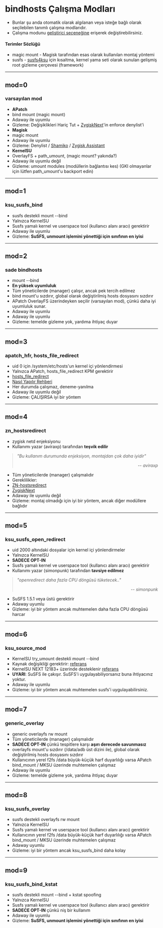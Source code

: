 # bindhosts Çalışma Modları

- Bunlar şu anda otomatik olarak algılanan veya isteğe bağlı olarak seçilebilen tanımlı çalışma modlarıdır.
- Çalışma modunu [geliştirici seçeneğine](https://github.com/bindhosts/bindhosts/issues/10#issue-2703531116) erişerek değiştirebilirsiniz.

#### Terimler Sözlüğü

- magic mount - Magisk tarafından esas olarak kullanılan montaj yöntemi
- susfs - [susfs4ksu](https://gitlab.com/simonpunk/susfs4ksu) için kısaltma, kernel yama seti olarak sunulan gelişmiş root gizleme çerçevesi (framework)

---

## mod=0

### varsayılan mod

- **APatch**
 - bind mount (magic mount)
 - Adaway ile uyumlu
 - Gizleme: Değişiklikleri Hariç Tut + [ZygiskNext](https://github.com/Dr-TSNG/ZygiskNext)'in enforce denylist'i
- **Magisk**
 - magic mount
 - Adaway ile uyumlu
 - Gizleme: Denylist / [Shamiko](https://github.com/LSPosed/LSPosed.github.io/releases) / [Zygisk Assistant](https://github.com/snake-4/Zygisk-Assistant)
- **KernelSU**
 - OverlayFS + path_umount, (magic mount? yakında?)
 - Adaway ile uyumlu değil
 - Gizleme: umount modules (modüllerin bağlantısı kes) (GKI olmayanlar için lütfen path_umount'u backport edin)

---

## mod=1

### ksu_susfs_bind

- susfs destekli mount --bind
- Yalnızca KernelSU
- Susfs yamalı kernel ve userspace tool (kullanıcı alanı aracı) gerektirir
- Adaway ile uyumlu
- Gizleme: **SuSFS, unmount işlemini yönettiği için sınıfının en iyisi**

---

## mod=2

### sade bindhosts

- mount --bind
- **En yüksek uyumluluk**
- Tüm yöneticilerde (manager) çalışır, ancak pek tercih edilmez
- bind mount'u sızdırır, global olarak değiştirilmiş hosts dosyasını sızdırır
- APatch OverlayFS üzerindeyken seçilir (varsayılan mod), çünkü daha iyi uyumluluk sunar.
- Adaway ile uyumlu
- Adaway ile uyumlu
- Gizleme: temelde gizleme yok, yardıma ihtiyaç duyar

---

## mod=3

### apatch_hfr, hosts_file_redirect

- uid 0 için /system/etc/hosts'un kernel içi yönlendirmesi
- Yalnızca APatch, hosts_file_redirect KPM gerektirir
 - [hosts_file_redirect](https://github.com/AndroidPatch/kpm/blob/main/src/hosts_file_redirect/)
 - [Nasıl Yapılır Rehberi](https://github.com/bindhosts/bindhosts/issues/3)
- Her durumda çalışmaz, deneme-yanılma
- Adaway ile uyumlu değil
- Gizleme: ÇALIŞIRSA iyi bir yöntem

---

## mod=4

### zn_hostsredirect

- zygisk netd enjeksiyonu
- Kullanımı yazar (aviraxp) tarafından **teşvik edilir**

> _"Bu kullanım durumunda enjeksiyon, montajdan çok daha iyidir"_ <div align="right"><em>-- aviraxp</em></div>

- Tüm yöneticilerde (manager) çalışmalıdır
- Gereklilikler:
 - [ZN-hostsredirect](https://github.com/aviraxp/ZN-hostsredirect)
 - [ZygiskNext](https://github.com/Dr-TSNG/ZygiskNext)
- Adaway ile uyumlu değil
- Gizleme: montaj olmadığı için iyi bir yöntem, ancak diğer modüllere bağlıdır

---

## mod=5

### ksu_susfs_open_redirect

- uid 2000 altındaki dosyalar için kernel içi yönlendirmeler
- Yalnızca KernelSU
- **SADECE OPT-IN**
- Susfs yamalı kernel ve userspace tool (kullanıcı alanı aracı) gerektirir
- Kullanımı yazar (simonpunk) tarafından **tavsiye edilmez**

> _"openredirect daha fazla CPU döngüsü tüketecek.."_ <div align="right"><em>-- simonpunk</em></div>

- SuSFS 1.5.1 veya üstü gerektirir
- Adaway uyumlu
- Gizleme: iyi bir yöntem ancak muhtemelen daha fazla CPU döngüsü harcar

---

## mod=6

### ksu_source_mod

- KernelSU try_umount destekli mount --bind
- Kaynak değişikliği gerektirir: [referans](https://github.com/tiann/KernelSU/commit/2b2b0733d7c57324b742c017c302fc2c411fe0eb)
- KernelSU NEXT 12183+ üzerinde desteklenir [referans](https://github.com/rifsxd/KernelSU-Next/commit/9f30b48e559fb5ddfd088c933af147714841d673)
- **UYARI**: SuSFS ile çakışır. SuSFS'i uygulayabiliyorsanız buna ihtiyacınız yoktur.
- Adaway ile uyumlu
- Gizleme: iyi bir yöntem ancak muhtemelen susfs'i uygulayabilirsiniz.

---

## mod=7

### generic_overlay

- generic overlayfs rw mount
- Tüm yöneticilerde (manager) çalışmalıdır
- **SADECE OPT-IN** çünkü tespitlere karşı **aşırı derecede savunmasız**
- overlayfs mount'u sızdırır (/data/adb üst dizini ile), global olarak değiştirilmiş hosts dosyasını sızdırır
- Kullanıcının yerel f2fs /data büyük-küçük harf duyarlılığı varsa APatch bind_mount / MKSU üzerinde muhtemelen çalışmaz
- Adaway ile uyumlu
- Gizleme: temelde gizleme yok, yardıma ihtiyaç duyar

---

## mod=8

### ksu_susfs_overlay

- susfs destekli overlayfs rw mount
- Yalnızca KernelSU
- Susfs yamalı kernel ve userspace tool (kullanıcı alanı aracı) gerektirir
- Kullanıcının yerel f2fs /data büyük-küçük harf duyarlılığı varsa APatch bind_mount / MKSU üzerinde muhtemelen çalışmaz
- Adaway uyumlu
- Gizleme: iyi bir yöntem ancak ksu_susfs_bind daha kolay

---

## mod=9

### ksu_susfs_bind_kstat

- susfs destekli mount --bind + kstat spoofing
- Yalnızca KernelSU
- Susfs yamalı kernel ve userspace tool (kullanıcı alanı aracı) gerektirir
- **SADECE OPT-IN** çünkü niş bir kullanım
- Adaway ile uyumlu
- Gizleme: **SuSFS, unmount işlemini yönettiği için sınıfının en iyisi**

